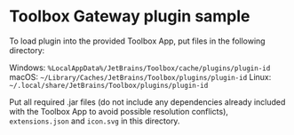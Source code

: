 # Toolbox Gateway plugin sample

To load plugin into the provided Toolbox App, put files in the following directory:

Windows: `%LocalAppData%/JetBrains/Toolbox/cache/plugins/plugin-id`
macOS: `~/Library/Caches/JetBrains/Toolbox/plugins/plugin-id`
Linux: `~/.local/share/JetBrains/Toolbox/plugins/plugin-id`

Put all required .jar files (do not include any dependencies already included with the Toolbox App to avoid possible resolution conflicts),
`extensions.json` and `icon.svg` in this directory.